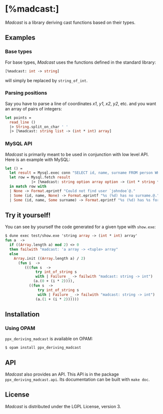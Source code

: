 [%madcast:]
===========

_Madcast_ is a library deriving cast functions based on their types.

## Examples

### Base types

For base types, _Madcast_ uses the functions defined in the standard library:

``` ocaml
[%madcast: int -> string]
```
will simply be replaced by `string_of_int`.

### Parsing positions

Say you have to parse a line of coordinates _x1_, _y1_, _x2_, _y2_, etc. and you want an array of pairs of integers:

```ocaml
let points =
  read_line ()
  |> String.split_on_char ' '
  |> [%madcast: string list -> (int * int) array]
```

### MySQL API

_Madcast_ is primarily meant to be used in conjunction with low level API.
Here is an example with MySQL:

```ocaml
let () =
  let result = Mysql.exec conn "SELECT id, name, surname FROM person WHERE username='johndoe'" in
  let row = Mysql.fetch result
            |> [%madcast: string option array option -> (int * string * string option) option]
  in match row with
  | None -> Format.eprintf "Could not find user `johndoe`@."
  | Some (id, name, None) -> Format.eprintf "%s (%d) has no surname.@." name id
  | Some (id, name, Some surname) -> Format.eprintf "%s (%d) has %s for surname.@." name id surname
```

## Try it yourself!

You can see by yourself the code generated for a given type with `show.exe`:

```ocaml
$ dune exec test/show.exe 'string array -> (int * int) array'
fun a  ->
  if ((Array.length a) mod 2) <> 0
  then failwith "madcast: 'a array -> <tuple> array"
  else
    Array.init ((Array.length a) / 2)
      (fun i  ->
         (((fun s  ->
              try int_of_string s
              with | Failure _ -> failwith "madcast: string -> int")
             (a.(0 + (i * 2)))),
           ((fun s  ->
               try int_of_string s
               with | Failure _ -> failwith "madcast: string -> int")
              (a.(1 + (i * 2))))))
```

## Installation

### Using OPAM

`ppx_deriving_madcast` is available on OPAM:

``` console
$ opam install ppx_deriving_madcast
```

## API

_Madcast_ also provides an API.
This API is in the package `ppx_deriving_madcast.api`.
Its documentation can be built with `make doc`.

## License

_Madcast_ is distributed under the LGPL License, version 3.
